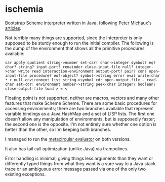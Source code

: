 ischemia
========

Bootstrap Scheme interpreter written in Java, following [Peter Michaux's articles](http://michaux.ca/articles/scheme-from-scratch-introduction).

Not terribly many things are supported, since the interpreter is only supposed to be sturdy enough to run the initial compiler. The following is the dump of the environment that shows all the primitive procedures available:

`car apply quotient string->number set-car! char->integer symbol? eq? char? string? input-port? remainder close-input-file null? integer->char write read interaction-environment output-port? pair? cons open-input-file procedure? eof-object? symbol->string error eval write-char * + null-environment list string->symbol cdr open-output-file - read-char set-cdr! environment number->string peek-char integer? boolean? close-output-file load > = <`

Floating point is not supported, neither are macros, vectors and many other features that make Scheme Scheme. There are some basic procedures for accessing environments; there are two branches available that represent variable bindings as a Java HashMap and a set of LISP lists. The first one doesn't allow any manipulation of environments, but is supposedly faster; the second one is the opposite. I'm not entirely sure whether one option is better than the other, so I'm keeping both branches.

I managed to run the [metacircular evaluator](http://michaux.ca/articles/scheme-from-scratch-bootstrap-conclusion) on both versions.

It also has tail call optimization (unlike Java) via trampolines.

Error handling is minimal; giving things less arguments than they want or differently typed things from what they want is a sure way to a Java stack trace or an ambiguous error message passed via one of the only two existing exceptions.
